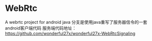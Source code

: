 # WebRtc
A webrtc project for android
java 分支是使用java重写了服务器信令的一套android客户端代码
服务端代码地址：https://github.com/wonderful27x/wonderful27x-WebRtcSignaling
